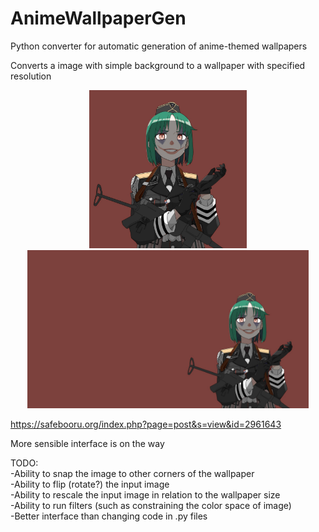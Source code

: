 # AnimeWallpaperGen
Python converter for automatic generation of anime-themed wallpapers

Converts a image with simple background to a wallpaper with specified resolution

<p align="center">
  <img src="https://github.com/zbigos/AnimeWallpaperGen/blob/master/test.jpg" width="252">
  <img src="https://github.com/zbigos/AnimeWallpaperGen/blob/master/output.jpg" width="450">
</p>

https://safebooru.org/index.php?page=post&s=view&id=2961643

More sensible interface is on the way

TODO:  
  -Ability to snap the image to other corners of the wallpaper  
  -Ability to flip (rotate?) the input image  
  -Ability to rescale the input image in relation to the wallpaper size  
  -Ability to run filters (such as constraining the color space of image)  
  -Better interface than changing code in .py files  
